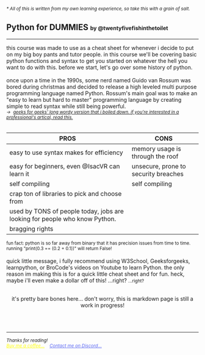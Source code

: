 <small><em>* All of this is written from my own learning experience, so take this with a grain of salt.</em></small>
<h2>Python for DUMMIES <label style="font-size: 14px;">by @twentyfivefishinthetoilet</label></h2>
<hr>
<label>this course was made to use as a cheat sheet for whenever i decide to put on my big boy pants and tutor people. in this course we'll be covering basic python functions and syntax to get you started on whatever the hell you want to do with this. before we start, let's go over some history of python.
</label>
<br>
<br>
<label>once upon a time in the 1990s, some nerd named Guido van Rossum was bored during christmas and decided to release a high leveled multi purpose programming language named Python. Rossum's main goal was to make an "easy to learn but hard to master" programming language by creating simple to read syntax while still being powerful.</label>
<br>
<em><small>→ &nbsp;<a href="https://www.geeksforgeeks.org/history-of-python/">geeks for geeks' long wordy version that i boiled down. if you're interested in a professional's artical, read this.</a></small></em>
<br>
<br>

| PROS    | CONS |
| -------- | ------- |
| easy to use syntax makes for efficiency | memory usage is through the roof |
| easy for beginners, even @IsacVR can learn it | unsecure, prone to security breaches |
| self compiling | self compiling |
| crap ton of libraries to pick and choose from | |
| used by TONS of people today, jobs are looking for people who know Python. | |
| bragging rights | |

<small>fun fact: python is so far away from binary that it has precision issues from time to time. running "print(0.3 == (0.2 + 0.1))" will return False!</small>
<br>
<br>
<label>quick little message, i fully recommend using W3School, Geeksforgeeks, learnpython, or BroCode's videos on Youtube to learn Python. the only reason im making this is for a quick little cheat sheet and for fun. heck, maybe i'll even make a dollar off of this! ...right? <small>...right?</small></label>
<br>
<br>

<p style="text-align: center;">it's pretty bare bones here... don't worry, this is markdown page is still a work in progress!</p>

<br>
<br>
<hr>
<label><small><em>Thanks for reading!</small></em></label>
<br>
<label><small><em><a style="color: yellow;" href="https://buymeacoffee.com/twentyfivefishinthetoilet">Buy me a coffee...</a> &nbsp;&nbsp; <a style="color: #5865F2;" href="https://discord.com/users/867068028658909234">Contact me on Discord...</a></small></em></label>